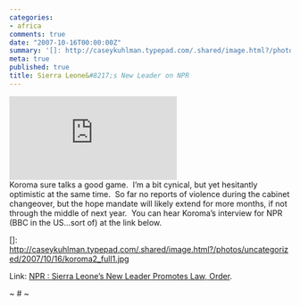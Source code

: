 ```yaml
---
categories:
- africa
comments: true
date: "2007-10-16T00:00:00Z"
summary: '[]: http://caseykuhlman.typepad.com/.shared/image.html?/photos/uncategorized/2007/10/16/koroma2_full1.jpg'
meta: true
published: true
title: Sierra Leone&#8217;s New Leader on NPR
---
```


[![Koroma2_full1][2]][2]  
Koroma sure talks a good game.  I’m a bit cynical, but yet hesitantly optimistic at the same time.  So far no reports of violence during the cabinet changeover, but the hope mandate will likely extend for more months, if not through the middle of next year.  You can hear Koroma’s interview for NPR (BBC in the US…sort of) at the link below.

 []: http://caseykuhlman.typepad.com/.shared/image.html?/photos/uncategorized/2007/10/16/koroma2_full1.jpg

Link: [NPR : Sierra Leone’s New Leader Promotes Law, Order][2].

 [2]: http://www.npr.org/templates/story/story.php?storyId=15278868 "NPR : Sierra Leone's New Leader Promotes Law, Order"

~ # ~
